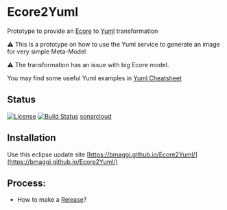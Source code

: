 # Ecore2Yuml
Prototype to provide an [Ecore] to [Yuml] transformation

:warning: This is a prototype on how to use the Yuml service to generate an image for very simple Meta-Model

:warning: The transformation has an issue with big Ecore model.

You may find some useful Yuml examples in [Yuml Cheatsheet]

## Status
[![License](https://img.shields.io/badge/license-EPL2-blue.svg)](https://www.eclipse.org/org/documents/epl-2.0/EPL-2.0.html)
[![Build Status](https://travis-ci.org/bmaggi/Ecore2Yuml.svg?branch=master)](https://travis-ci.org/bmaggi/Ecore2Yuml)
[sonarcloud](https://sonarcloud.io/dashboard?id=com.github.bmaggi.ecore.yuml%3Acom.github.bmaggi.ecore.yuml.parent)  

## Installation
Use this eclipse update site [https://bmaggi.github.io/Ecore2Yuml/](https://bmaggi.github.io/Ecore2Yuml/)

## Process:
* How to make a [Release]?

[Yuml]: https://yuml.me/
[Ecore]: https://wiki.eclipse.org/Ecore
[Release]: RELEASE.md
[Yuml Cheatsheet]:https://github.com/aklump/yuml-cheatsheet
